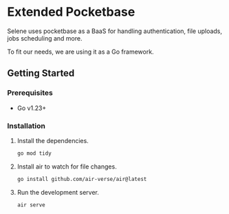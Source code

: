 # Extended Pocketbase

Selene uses pocketbase as a BaaS for handling authentication, file uploads, jobs scheduling and more.

To fit our needs, we are using it as a Go framework.

## Getting Started

### Prerequisites

- Go v1.23+

### Installation

1. Install the dependencies.

    ```bash
    go mod tidy
    ```

1. Install air to watch for file changes.

    ```bash
    go install github.com/air-verse/air@latest
    ```

1. Run the development server.

    ```bash
    air serve
    ```
